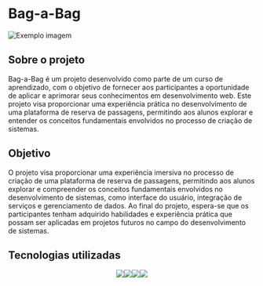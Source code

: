 # Bag-a-Bag

<img src="assets/estacionei_logo.png" alt="Exemplo imagem">


## Sobre o projeto

Bag-a-Bag é um projeto desenvolvido como parte de um curso de aprendizado, com o objetivo de fornecer aos participantes a oportunidade de aplicar e aprimorar seus conhecimentos em desenvolvimento web. 
Este projeto visa proporcionar uma experiência prática no desenvolvimento de uma plataforma de reserva de passagens, permitindo aos alunos explorar e entender os conceitos fundamentais envolvidos no processo de criação de sistemas.

## Objetivo

O projeto visa proporcionar uma experiência imersiva no processo de criação de uma plataforma de reserva de passagens, permitindo aos alunos explorar e compreender os conceitos fundamentais envolvidos no desenvolvimento de sistemas, como interface do usuário, integração de serviços e gerenciamento de dados. Ao final do projeto, espera-se que os participantes tenham adquirido habilidades e experiência prática que possam ser aplicadas em projetos futuros no campo do desenvolvimento de sistemas.


## Tecnologias utilizadas

<div style="display : flex; justify-content : center">
<img src="https://img.shields.io/badge/React_Native-20232A?style=for-the-badge&logo=react&logoColor=61DAFB" /> 
<img src="https://img.shields.io/badge/CSS3-1572B6?style=for-the-badge&logo=css3&logoColor=white" />
<img src="https://img.shields.io/badge/Javascript-323330?style=for-the-badge&logo=javascript&logoColor=F7DF1E" />
<img src="https://img.shields.io/badge/Node.js-43853D?style=for-the-badge&logo=node.js&logoColor=white" />
  
</div>

